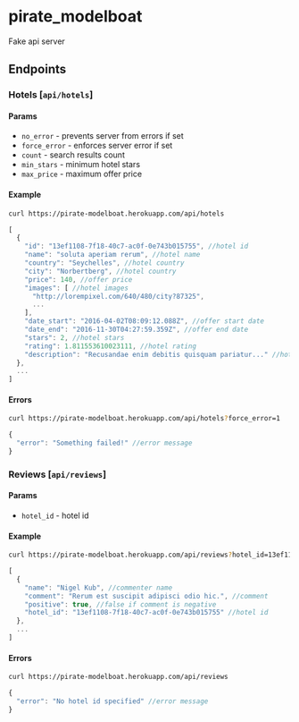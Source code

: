 # pirate_modelboat
Fake api server

## Endpoints

### Hotels [`api/hotels`]

#### Params

- `no_error` - prevents server from errors if set
- `force_error` - enforces server error if set
- `count` - search results count
- `min_stars` - minimum hotel stars
- `max_price` - maximum offer price

#### Example
```sh
curl https://pirate-modelboat.herokuapp.com/api/hotels
```
```js
[
  {
    "id": "13ef1108-7f18-40c7-ac0f-0e743b015755", //hotel id
    "name": "soluta aperiam rerum", //hotel name
    "country": "Seychelles", //hotel country
    "city": "Norbertberg", //hotel country
    "price": 140, //offer price
    "images": [ //hotel images
      "http://lorempixel.com/640/480/city?87325",
      ...
    ],
    "date_start": "2016-04-02T08:09:12.088Z", //offer start date
    "date_end": "2016-11-30T04:27:59.359Z", //offer end date
    "stars": 2, //hotel stars
    "rating": 1.811553610023111, //hotel rating
    "description": "Recusandae enim debitis quisquam pariatur..." //hotel description
  },
  ...
]
```

#### Errors
```sh
curl https://pirate-modelboat.herokuapp.com/api/hotels?force_error=1
```
```js
{
  "error": "Something failed!" //error message
}
```

### Reviews [`api/reviews`]

#### Params

- `hotel_id` - hotel id

#### Example
```sh
curl https://pirate-modelboat.herokuapp.com/api/reviews?hotel_id=13ef1108-7f18-40c7-ac0f-0e743b015755
```
```js
[
  {
    "name": "Nigel Kub", //commenter name
    "comment": "Rerum est suscipit adipisci odio hic.", //comment
    "positive": true, //false if comment is negative
    "hotel_id": "13ef1108-7f18-40c7-ac0f-0e743b015755" //hotel id
  },
  ...
]
```

#### Errors
```sh
curl https://pirate-modelboat.herokuapp.com/api/reviews
```
```js
{
  "error": "No hotel id specified" //error message
}
```
